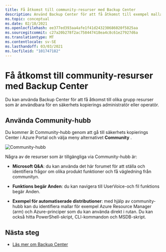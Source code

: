 ```yaml
---
title: Få åtkomst till community-resurser med Backup Center
description: Använd Backup Center för att få åtkomst till exempel mallar, skript och funktions begär Anden
ms.topic: conceptual
ms.date: 02/18/2021
ms.openlocfilehash: ee377ed393aa4afe1f41d243230686020f5825aa
ms.sourcegitcommit: c27a20b278f2ac758447418ea4c8c61e27927d6a
ms.translationtype: MT
ms.contentlocale: sv-SE
ms.lasthandoff: 03/03/2021
ms.locfileid: "101747182"
---
```

# <a name="access-community-resources-using-backup-center"></a>Få åtkomst till community-resurser med Backup Center

Du kan använda Backup Center för att få åtkomst till olika grupp resurser som är användbara för en säkerhets kopierings administratör eller operatör.

## <a name="using-community-hub"></a>Använda Community-hubb

Du kommer åt Community-hubb genom att gå till säkerhets kopierings Center i Azure Portal och välja meny alternativet **Community** .

![Community-hubb](./media/backup-center-community/backup-center-community-hub.png)

Några av de resurser som är tillgängliga via Community-hubb är:

- **Microsoft Q&A**: du kan använda det här forumet för att ställa och identifiera frågor om olika produkt funktioner och få vägledning från communityn.

- **Funktions begär Anden**: du kan navigera till UserVoice-och fil funktions begär Anden.

- **Exempel för automatiserade distributioner**: med hjälp av community-hubb kan du identifiera mallar för exempel Azure Resource Manager (arm) och Azure-principer som du kan använda direkt i rutan. Du kan också hitta PowerShell-skript, CLI-kommandon och MSDB-skript.

## <a name="next-steps"></a>Nästa steg

- [Läs mer om Backup Center](backup-center-overview.md)

